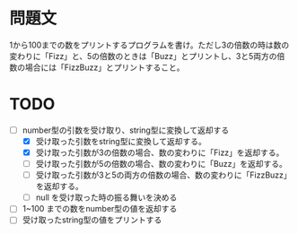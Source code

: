 # 問題文
1から100までの数をプリントするプログラムを書け。ただし3の倍数の時は数の変わりに「Fizz」と、5の倍数のときは「Buzz」とプリントし、3と5両方の倍数の場合には「FizzBuzz」とプリントすること。

# TODO
- [ ] number型の引数を受け取り、string型に変換して返却する
  - [x] 受け取った引数をstring型に変換して返却する。
  - [x] 受け取った引数が3の倍数の場合、数の変わりに「Fizz」を返却する。
  - [ ] 受け取った引数が5の倍数の場合、数の変わりに「Buzz」を返却する。
  - [ ] 受け取った引数が3と5の両方の倍数の場合、数の変わりに「FizzBuzz」を返却する。
  - [ ] null を受け取った時の振る舞いを決める
- [ ] 1~100 までの数をnumber型の値を返却する
- [ ] 受け取ったstring型の値をプリントする